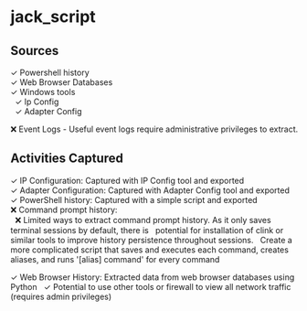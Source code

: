 # jack_script

## Sources

✓ Powershell history<br>
✓ Web Browser Databases<br>
✓ Windows tools<br>
&nbsp;&nbsp;✓ Ip Config<br>
&nbsp;&nbsp;✓ Adapter Config<br>
  
❌ Event Logs - Useful event logs require administrative privileges to extract.

## Activities Captured

✓ IP Configuration: Captured with IP Config tool and exported<br>
✓ Adapter Configuration: Captured with Adapter Config tool and exported<br>
✓ PowerShell history: Captured with a simple script and exported<br>
❌ Command prompt history:<br>
&nbsp;&nbsp;❌ Limited ways to extract command prompt history. As it only saves terminal sessions by default, there is
&nbsp;&nbsp;potential for installation of clink or similar tools to improve history persistence throughout sessions.
&nbsp;&nbsp;Create a more complicated script that saves and executes each command, creates aliases, and runs '[alias] command' for every command<br>

✓ Web Browser History: Extracted data from web browser databases using Python
&nbsp;&nbsp;✓ Potential to use other tools or firewall to view all network traffic (requires admin privileges)
